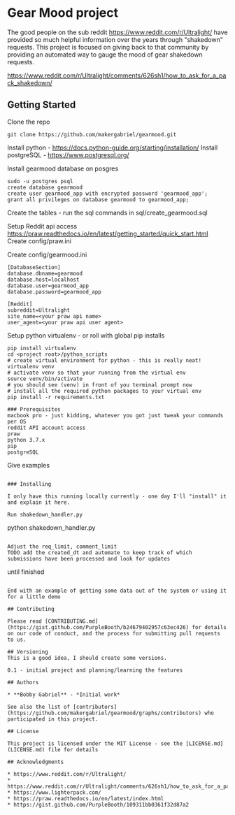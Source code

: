 # Gear Mood project

The good people on the sub reddit https://www.reddit.com/r/Ultralight/ have provided so much helpful information over the years through "shakedown" requests.  This project is focused on giving back to that community by providing an automated way to gauge the mood of gear shakedown requests.

https://www.reddit.com/r/Ultralight/comments/626sh1/how_to_ask_for_a_pack_shakedown/

## Getting Started

Clone the repo
```
git clone https://github.com/makergabriel/gearmood.git
```

Install python - https://docs.python-guide.org/starting/installation/
Install postgreSQL - https://www.postgresql.org/

Install gearmood database on posgres
```
sudo -u postgres psql
create database gearmood
create user gearmood_app with encrypted password 'gearmood_app';
grant all privileges on database gearmood to gearmood_app;
```
Create the tables - run the sql commands in sql/create_gearmood.sql

Setup Reddit api access
https://praw.readthedocs.io/en/latest/getting_started/quick_start.html
Create config/praw.ini

Create config/gearmood.ini
```
[DatabaseSection]
database.dbname=gearmood
database.host=localhost
database.user=gearmood_app
database.password=gearmood_app

[Reddit]
subreddit=Ultralight
site_name=<your praw api name>
user_agent=<your praw api user agent>
```

Setup python virtualenv - or roll with global pip installs
```
pip install virtualenv
cd <project root>/python_scripts
# create virtual environment for python - this is really neat!
virtualenv venv
# activate venv so that your running from the virtual env
source venv/bin/activate
# you should see (venv) in front of you terminal prompt now
# install all the required python packages to your virtual env
pip install -r requirements.txt

### Prerequisites
macbook pro - just kidding, whatever you got just tweak your commands per OS
reddit API account access
praw
python 3.7.x
pip
postgreSQL

```
Give examples
```

### Installing

I only have this running locally currently - one day I'll "install" it and explain it here.

Run shakedown_handler.py

```
python shakedown_handler.py
```

Adjust the req_limit, comment_limit
TODO add the created_dt and automate to keep track of which submissions have been processed and look for updates

```
until finished
```

End with an example of getting some data out of the system or using it for a little demo

## Contributing

Please read [CONTRIBUTING.md](https://gist.github.com/PurpleBooth/b24679402957c63ec426) for details on our code of conduct, and the process for submitting pull requests to us.

## Versioning
This is a good idea, I should create some versions.

0.1 - initial project and planning/learning the features

## Authors

* **Bobby Gabriel** - *Initial work*

See also the list of [contributors](https://github.com/makergabriel/gearmood/graphs/contributors) who participated in this project.

## License

This project is licensed under the MIT License - see the [LICENSE.md](LICENSE.md) file for details

## Acknowledgments

* https://www.reddit.com/r/Ultralight/
* https://www.reddit.com/r/Ultralight/comments/626sh1/how_to_ask_for_a_pack_shakedown/
* https://www.lighterpack.com/
* https://praw.readthedocs.io/en/latest/index.html
* https://gist.github.com/PurpleBooth/109311bb0361f32d87a2

